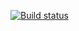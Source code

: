 [![Build status](https://ci.appveyor.com/api/projects/status/ve5k7amsovk56rrc?svg=true)](https://ci.appveyor.com/project/Warlokk/aqa2-2)
